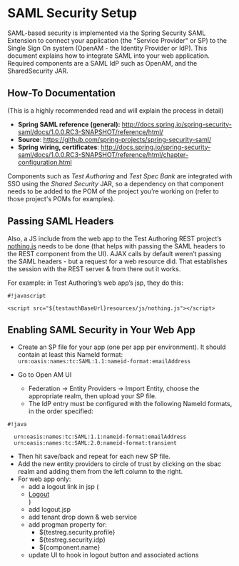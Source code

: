 # SAML Security Setup

SAML-based security is implemented via the Spring Security SAML Extension to connect your application (the "Service Provider" or SP) to the Single Sign On system (OpenAM - the Identity Provider or IdP).
This document explains how to integrate SAML into your web application. Required components are a SAML IdP such as OpenAM, and the SharedSecurity JAR.

## How-To Documentation 
(This is a highly recommended read and will explain the process in detail)

* **Spring SAML reference (general):** http://docs.spring.io/spring-security-saml/docs/1.0.0.RC3-SNAPSHOT/reference/html/
* **Source**: https://github.com/spring-projects/spring-security-saml/
* **Spring wiring, certificates**: http://docs.spring.io/spring-security-saml/docs/1.0.0.RC3-SNAPSHOT/reference/html/chapter-configuration.html

Components such as *Test Authoring* and *Test Spec Bank* are integrated with SSO using the *Shared Security* JAR, so a dependency on that component needs to be added to the POM of the project you’re working on (refer to those project's POMs for examples).

## Passing SAML Headers ##
Also, a JS include from the web app to the Test Authoring REST project’s [nothing.js](https://bitbucket.org/sbacoss/testauthoring/src/97a94c9138b96ca1a288a5782ae696e139292d0e/rest/src/main/webapp/resources/js/?at=default) needs to be done (that helps with passing the SAML headers to the REST component from the UI). AJAX calls by default weren’t passing the SAML headers - but a request for a web resource did. That establishes the session with the REST server & from there out it works.

For example: in Test Authoring’s web app’s jsp, they do this:

```
#!javascript

<script src="${testauthBaseUrl}resources/js/nothing.js"></script>

```

## Enabling SAML Security in Your Web App ##

* Create an SP file for your app (one per app per environment). It should contain at least this NameId format:
`urn:oasis:names:tc:SAML:1.1:nameid-format:emailAddress`

* Go to Open AM UI
    * Federation -> Entity Providers -> Import Entity, choose the appropriate realm, then upload your SP file.
    * The IdP entry must be configured with the following NameId formats, in the order specified:
```
#!java

  urn:oasis:names:tc:SAML:1.1:nameid-format:emailAddress
  urn:oasis:names:tc:SAML:2.0:nameid-format:transient

```

* Then hit save/back and repeat for each new SP file.
* Add the new entity providers to circle of trust by clicking on the sbac realm and adding them from the left column to the right.
* For web app only:
    * add a logout link in jsp ( <li><a href="saml/logout">Logout</a></li>)
    * add logout.jsp
    * add tenant drop down & web service
    * add progman property for:
        * ${testreg.security.profile} 
        * ${testreg.security.idp}
        * ${component.name}
    * update UI to hook in logout button and associated actions